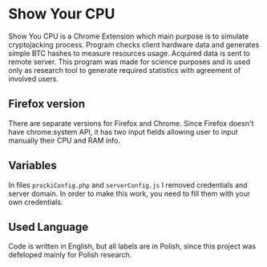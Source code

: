 # Show Your CPU
Show You CPU is a Chrome Extension which main purpose is to simulate cryptojacking process. Program checks client hardware data and generates simple BTC hashes to measure resources usage. Acquired data is sent to remote server. This program was made for science purposes and is used only as research tool to generate required statistics with agreement of involved users.

## Firefox version
There are separate versions for Firefox and Chrome. Since Firefox doesn't have chrome.system API, it has two input fields allowing user to input manually their CPU and RAM info.

## Variables
In files `prockiConfig.php` and `serverConfig.js` I removed credentials and server domain. In order to make this work, you need to fill them with your own credentials.

## Used Language
Code is written in English, but all labels are in Polish, since this project was defeloped mainly for Polish research.

